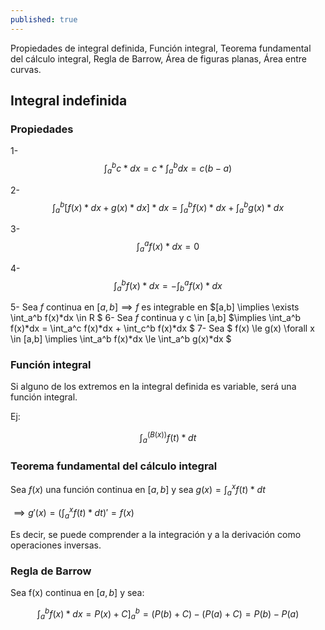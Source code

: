 ```yaml
---
published: true
---
```

Propiedades de integral definida, Función integral, Teorema fundamental del cálculo integral, Regla de Barrow, Área de figuras planas, Área entre curvas.

## Integral indefinida

### Propiedades

1- $$ \int_a^b c*dx = c * \int_a^b dx = c(b-a) $$

2- $$ \int_a^b [f(x)*dx+g(x)*dx]*dx = \int_a^b f(x)*dx + \int_a^b g(x)*dx $$

3- $$ \int_a^a f(x)*dx = 0 $$

4- $$ \int_a^b f(x)*dx = - \int_b^a f(x)*dx $$

5- Sea $f$ continua en $[a,b] \implies f$ es integrable en $[a,b] \implies \exists \int_a^b f(x)*dx \in R $
6- Sea $f$ continua y c \in [a,b] $\implies \int_a^b f(x)*dx = \int_a^c f(x)*dx + \int_c^b f(x)*dx $
7- Sea $ f(x) \le g(x) \forall x \in [a,b] \implies \int_a^b f(x)*dx \le \int_a^b g(x)*dx $

### Función integral

Si alguno de los extremos en la integral definida es variable, será una función integral.

Ej:

$$ \int_a^(B(x)) f(t)*dt $$

### Teorema fundamental del cálculo integral

Sea $f(x)$ una función continua en $[a,b]$ y sea $g(x) = \int_a^x f(t)*dt$

$\implies g'(x)=(\int_a^x f(t)*dt)'=f(x)$

Es decir, se puede comprender a la integración y a la derivación como operaciones inversas.

### Regla de Barrow

Sea f(x) continua en $[a,b]$ y sea:

$$ \int_a^b f(x)*dx = P(x)+C \biggr ]_a^b = (P(b)+C)-(P(a)+C) = P(b)-P(a) $$


